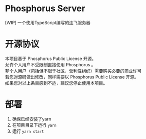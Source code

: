 # Phosphorus Server
[WIP] 一个使用TypeScript编写的连飞服务器

# 开源协议
本项目基于 Phosphorus Public License 开源。  
允许个人用户不受限制直接使用 Phosphorus 。  
非个人用户（包括但不限于社区、营利性组织）需要购买必要的商业许可  
若您对源码做出修改，同样需要以 Phosphorus Public License 开源。  
如果您对以上条目感到不适，建议您停止使用本项目。  

# 部署

1. 确保已经安装了yarn
2. 在项目目录下运行 `yarn`
3. 运行 `yarn start`